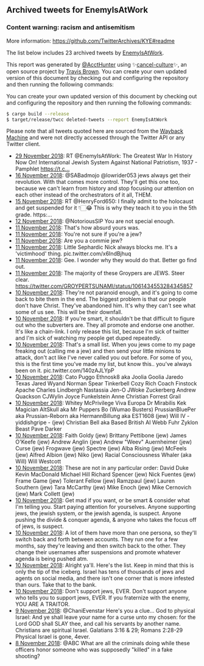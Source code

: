 ## Archived tweets for EnemyIsAtWork
### Content warning: racism and antisemitism
More information: https://github.com/TwitterArchives/KYE#readme

The list below includes 23 archived tweets by
[EnemyIsAtWork](https://twitter.com/EnemyIsAtWork).



This report was generated by [@AcctHunter](https://twitter.com/accthunter) using ✨[cancel-culture](https://github.com/travisbrown/cancel-culture)✨,
an open source project by [Travis Brown](https://twitter.com/travisbrown). You can create your own
updated version of this document by checking out and configuring the repository and then running
the following commands:

You can create your own updated version of this document by checking out and configuring the
repository and then running the following commands:

```bash
$ cargo build --release
$ target/release/twcc deleted-tweets --report EnemyIsAtWork
```

Please note that all tweets quoted here are sourced from the
[Wayback Machine](https://web.archive.org) and were not directly accessed through the Twitter API or
any Twitter client.

* [29 November 2018](https://web.archive.org/web/20181129045358/https://twitter.com/EnemyIsAtWork/status/1068005123463544832): RT @EnemyIsAtWork: The Greatest War In History Now On! International Jewish System Against National Patriotism, 1937 - Pamphlet https://t.c…
* [16 November 2018](https://web.archive.org/web/20181116014654/https://twitter.com/EnemyIsAtWork/status/1063247004309049344): @SABadmojo @lowrider053 jews always get their revolution. With that comes more control. They'll get this one too, because we can't learn from history and stop focusing our attention on each other instead of the orchestrators of it all, THEM.
* [15 November 2018](https://web.archive.org/web/20181115231259/https://twitter.com/EnemyIsAtWork/status/1063208269945163777): RT @HenryFord650: I finally admit to the holocaust and get suspended for it 👇🏻😂   This is why they teach it to you in the 5th grade. https:…
* [12 November 2018](https://web.archive.org/web/20181112000847/https://twitter.com/EnemyIsAtWork/status/1061772760987373568): @NotoriousSIP You are not special enough.
* [11 November 2018](https://web.archive.org/web/20181111080948/https://twitter.com/EnemyIsAtWork/status/1061348628877455360): That's how absurd yours was.
* [11 November 2018](https://web.archive.org/web/20181111080948/https://twitter.com/EnemyIsAtWork/status/1061348628877455360): You're not sure if you're a jew?
* [11 November 2018](https://web.archive.org/web/20181111080948/https://twitter.com/EnemyIsAtWork/status/1061348628877455360): Are you a commie jew?
* [11 November 2018](https://web.archive.org/web/20181111213657/https://twitter.com/enemyisatwork/status/1061348641032548354): Little Sephardic Nick always blocks me. It's a 'victimhood' thing. pic.twitter.com/x6IndBjhuq
* [11 November 2018](https://web.archive.org/web/20181111213657/https://twitter.com/enemyisatwork/status/1061348641032548354): Gee. I wonder why they would do that. Better go find out.
* [11 November 2018](https://web.archive.org/web/20181111020731/https://twitter.com/EnemyIsAtWork/status/1061437478375251968): The majority of these Groypers are JEWS. Steer clear. https://twitter.com/GROYPERTSUNAMI/status/1061434553284345857
* [10 November 2018](https://web.archive.org/web/20181111080948/https://twitter.com/EnemyIsAtWork/status/1061348628877455360): They're not paranoid enough, and it's going to come back to bite them in the end.  The biggest problem is that our people don't have Christ. They've abandoned him. It's why they can't see what some of us see. This will be their downfall.
* [10 November 2018](https://web.archive.org/web/20181111080948/https://twitter.com/EnemyIsAtWork/status/1061348628877455360): If you're smart, it shouldn't be that difficult to figure out who the subverters are. They all promote and endorse one another. It's like a chain-link.   I only release this list, because I'm sick of twitter and I'm sick of watching my people get duped repeatedly.
* [10 November 2018](https://web.archive.org/web/20181111080948/https://twitter.com/EnemyIsAtWork/status/1061348628877455360): That's a small list.  When you jews come to my page freaking out (calling me a jew) and then send your little minions to attack, don't act like I've never called you out before. For some of you, this is the first time you've made my list, but know this.. you've always been on it. pic.twitter.com/140zAJLYpP
* [10 November 2018](https://web.archive.org/web/20181111080948/https://twitter.com/EnemyIsAtWork/status/1061348628877455360): Cato Puggo Ethnosk8 aka Joolia Goolia Jaredo Texas Jared Wyand Norman Spear Tinkerbell Cozy Rich Coach Finstock Apache Charles Lindbergh Nastassia Jen-O JWoke Zuckerberg Andrew Quackson CJWylin Joyce Funkelstein Anne Christian Forrest Grail
* [10 November 2018](https://web.archive.org/web/20181111080948/https://twitter.com/EnemyIsAtWork/status/1061348628877455360): Whitey McPrivilege Viva Europa Dr Mirabilis Kek Magician AltSkull aka Mr Puppers Bo (Wumao Busters) PrussianBluePer aka Prussian-Reborn aka HermannBillung aka EST1608 (jew) Will IV  - yiddishgripe - (jew) Christian Bell aka Based British AI Webb Fuhr Zyklon Beast Pave Darker
* [10 November 2018](https://web.archive.org/web/20181111080948/https://twitter.com/EnemyIsAtWork/status/1061348628877455360): Faith Goldy (jew) Brittany Pettibone (jew) James O'Keefe (jew) Andrew Anglin (jew) Andrew "Weev" Auernheimer (jew)  Curse (jew) Frogwave (jew) Spectre (jew) Alba Rising (jew) McFeels (jew) Alfred Albion (jew) Niko (jew) Racial Consciousness Whaler (aka Will) Will Westcott
* [10 November 2018](https://web.archive.org/web/20181111080948/https://twitter.com/EnemyIsAtWork/status/1061348628877455360): These are not in any particular order:  David Duke Kevin MacDonald Michael Hill Richard Spencer (jew) Nick Fuentes (jew) Frame Game (jew) Tolerant Fellow (jew) Ramzpaul (jew) Lauren Southern (jew) Tara McCarthy (jew) Mike Enoch (jew) Mike Cernovich (jew) Mark Collett (jew)
* [10 November 2018](https://web.archive.org/web/20181111080948/https://twitter.com/EnemyIsAtWork/status/1061348628877455360): Get mad if you want, or be smart & consider what I'm telling you. Start paying attention for yourselves. Anyone supporting jews, the jewish system, or the jewish agenda, is suspect. Anyone pushing the divide & conquer agenda, & anyone who takes the focus off of jews, is suspect.
* [10 November 2018](https://web.archive.org/web/20181111080948/https://twitter.com/EnemyIsAtWork/status/1061348628877455360): A lot of them have more than one persona, so they'll switch back and forth between accounts. They run one for a few months, say they're leaving and then switch back to the other. They change their usernames after suspensions and promote whatever agenda is being pushed atm.
* [10 November 2018](https://web.archive.org/web/20181111080948/https://twitter.com/EnemyIsAtWork/status/1061348628877455360): Alright ya'll. Here's the list. Keep in mind that this is only the tip of the iceberg. Israel has tens of thousands of jews and agents on social media, and there isn't one corner that is more infested than ours. Take that to the bank.
* [10 November 2018](https://web.archive.org/web/20181110170246/https://twitter.com/EnemyIsAtWork/status/1061303162521427969): Don't support jews, EVER. Don't support anyone who tells you to support jews, EVER. If you fraternize with the enemy, YOU ARE A TRAITOR.
* [ 9 November 2018](https://web.archive.org/web/20181109022959/https://twitter.com/EnemyIsAtWork/status/1060721131529887744): @ChaniEvenstar Here's you a clue...   God to physical Israel: And ye shall leave your name for a curse unto my chosen: for the Lord GOD shall SLAY thee, and call his servants by another name.  Christians are spiritual Israel. Galatians 3:16 &amp; 29; Romans 2:28-29  Physical Israel is gone, 4ever.
* [ 8 November 2018](https://web.archive.org/web/20181108215936/https://twitter.com/EnemyIsAtWork/status/1060653087336132608): @ABC What are all the criminals doing while these officers honor someone who was supposedly "killed" in a fake shooting?
